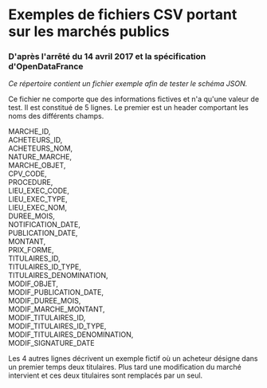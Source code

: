 # Exemples de fichiers CSV portant sur les marchés publics
### D'après l'arrêté du 14 avril 2017 et la spécification d'OpenDataFrance

*Ce répertoire contient un fichier exemple afin de tester le schéma JSON.*

Ce fichier ne comporte que des informations fictives et n'a qu'une valeur de test. Il est constitué de 5 lignes. Le premier est un header comportant les noms des différents champs.

MARCHE\_ID,  
ACHETEURS\_ID,  
ACHETEURS\_NOM,  
NATURE\_MARCHE,  
MARCHE\_OBJET,  
CPV\_CODE,  
PROCEDURE,  
LIEU\_EXEC\_CODE,  
LIEU\_EXEC\_TYPE,  
LIEU\_EXEC\_NOM,  
DUREE\_MOIS,  
NOTIFICATION\_DATE,  
PUBLICATION\_DATE,  
MONTANT,  
PRIX\_FORME,  
TITULAIRES\_ID,  
TITULAIRES\_ID\_TYPE,  
TITULAIRES\_DENOMINATION,  
MODIF\_OBJET,  
MODIF\_PUBLICATION\_DATE,  
MODIF\_DUREE\_MOIS,  
MODIF\_MARCHE\_MONTANT,  
MODIF\_TITULAIRES\_ID,  
MODIF\_TITULAIRES\_ID\_TYPE,  
MODIF\_TITULAIRES\_DENOMINATION,  
MODIF\_SIGNATURE\_DATE

Les 4 autres lignes décrivent un exemple fictif où un acheteur désigne dans un premier temps deux titulaires. Plus tard une modification du marché intervient et ces deux titulaires sont remplacés par un seul.